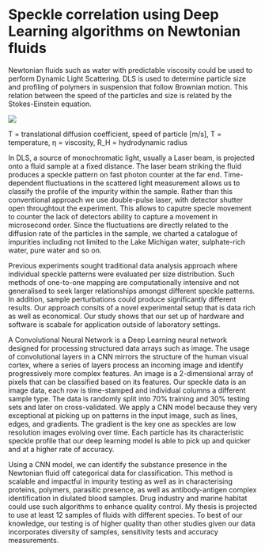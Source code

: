# Speckle correlation using Deep Learning algorithms on Newtonian fluids

Newtonian fluids such as water with predictable viscosity could be used to perform Dynamic Light Scattering. DLS is used to determine particle size and profiling of polymers in suspension that follow Brownian motion. This relation between the speed of the particles and size is related by the Stokes-Einstein equation.

<img src="https://render.githubusercontent.com/render/math?math=D = {(k_B T)}/{(6 \pi \eta RH)}">

T = translational diffusion coefficient, speed of particle [m/s], T = temperature, η = viscosity, R_H = hydrodynamic radius

In DLS, a source of monochromatic light, usually a Laser beam, is projected onto a fluid sample at a fixed distance. The laser beam striking the fluid produces a speckle pattern on fast photon counter at the far end. Time-dependent fluctuations in the scattered light measurement allows us to classify the profile of the impurity within the sample. Rather than this conventional approach we use double-pulse laser, with detector shutter open throughtout the experiment. This allows to caputre specle movement to counter the lack of detectors ability to capture a movement in microsecond order. Since the fluctuations are directly related to the diffusion rate of the particles in the sample, we charted a catalogue of impurities including not limited to the Lake Michigan water, sulphate-rich water, pure water and so on.

Previous experiments sought traditional data analysis approach where individual speckle patterns were evaluated per size distribution. Such methods of one-to-one mapping are computationally intensive and not generalised to seek larger relationships amongst different speckle patterns. In addition, sample perturbations could produce significantly different results. Our approach consits of a novel experimental setup that is data rich as well as economical. Our study shows that our set up of hardware and software is scabale for application outside of laboratory settings. 

A Convolutional Neural Network is a Deep Learning neural network designed for processing structured data arrays such as image. The usage of convolutional layers in a CNN mirrors the structure of the human visual cortex, where a series of layers process an incoming image and identify progressively more complex features. An image is a 2-dimensional array of pixels that can be classified based on its features. Our speckle data is an image data, each row is time-stamped and individual columns a different sample type. The data is randomly split into 70% training and 30% testing sets and later on cross-validated. We apply a CNN model because they very exceptional at picking up on patterns in the input image, such as lines, edges, and gradients. The gradient is the key one as speckles are low resolution images evolving over time. Each particle has its characteristic speckle profile that our deep learning model is able to pick up and quicker and at a higher rate of accuracy.

Using a CNN model, we can identify the substance presence in the Newtonian fluid off categorical data for classification. This method is scalable and impactful in impurity testing as well as in characterising proteins, polymers, parasitic presence, as well as antibody-antigen complex identification in diulated blood samples. Drug industry and marine habitat could use such algorithms to enhance quality control. My thesis is projected to use at least 12 samples of fluids with different species. To best of our knowledge, our testing is of higher quality than other studies given our data incorporates diversity of samples, sensitivity tests and accuracy measurements.
